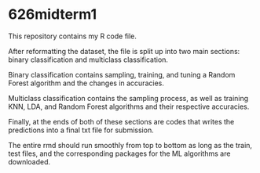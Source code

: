 # 626midterm1

This repository contains my R code file. 

 After reformatting the dataset, the file is split up into two main sections: binary classification and multiclass classification.
 
 Binary classification contains sampling, training, and tuning a Random Forest algorithm and the changes in accuracies. 
 
 Multiclass classification contains the sampling process, as well as training KNN, LDA, and Random Forest algorithms and their respective accuracies. 
 
 Finally, at the ends of both of these sections are codes that writes the predictions into a final txt file for submission.
 
 The entire rmd should run smoothly from top to bottom as long as the train, test files, and the corresponding packages for the ML algorithms are downloaded.
 
 
